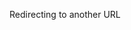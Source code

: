 <!DOCTYPE html>
<html>
   <head>
      <title>HTML Meta Tag</title>
      <meta http-equiv = "refresh" content = "3; url = https://www.gaica.org.co" />
   </head>
   <body>
      <p>Redirecting to another URL</p>
   </body>
</html>
